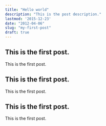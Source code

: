 ```yaml
---
title: "Hello world"
description: "This is the post description."
lastmod: '2015-12-23'
date: "2012-04-06"
slug: "my-first-post"
draft: true
---
```


## This is the first post.

This is the first post.

## This is the first post.

This is the first post.

## This is the first post.

This is the first post.
